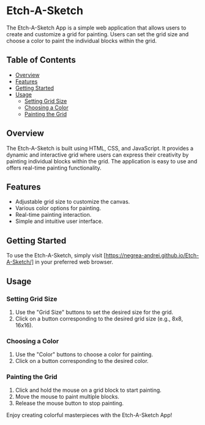 # Etch-A-Sketch

The Etch-A-Sketch App is a simple web application that allows users to create and customize a grid for painting. Users can set the grid size and choose a color to paint the individual blocks within the grid.

## Table of Contents

- [Overview](#overview)
- [Features](#features)
- [Getting Started](#getting-started)
- [Usage](#usage)
  - [Setting Grid Size](#setting-grid-size)
  - [Choosing a Color](#choosing-a-color)
  - [Painting the Grid](#painting-the-grid)

## Overview

The Etch-A-Sketch is built using HTML, CSS, and JavaScript. It provides a dynamic and interactive grid where users can express their creativity by painting individual blocks within the grid. The application is easy to use and offers real-time painting functionality.

## Features

- Adjustable grid size to customize the canvas.
- Various color options for painting.
- Real-time painting interaction.
- Simple and intuitive user interface.

## Getting Started

To use the Etch-A-Sketch, simply visit [https://negrea-andrei.github.io/Etch-A-Sketch/]  in your preferred web browser.

## Usage

### Setting Grid Size

1. Use the "Grid Size" buttons to set the desired size for the grid.
2. Click on a button corresponding to the desired grid size (e.g., 8x8, 16x16).

### Choosing a Color

1. Use the "Color" buttons to choose a color for painting.
2. Click on a button corresponding to the desired color.

### Painting the Grid

1. Click and hold the mouse on a grid block to start painting.
2. Move the mouse to paint multiple blocks.
3. Release the mouse button to stop painting.

Enjoy creating colorful masterpieces with the Etch-A-Sketch App!
